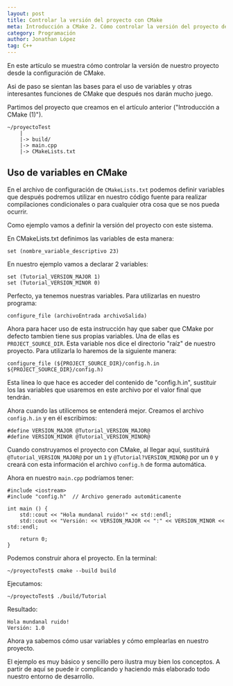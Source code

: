 ```yaml
---
layout: post
title: Controlar la versión del proyecto con CMake
meta: Introducción a CMake 2. Cómo controlar la versión del proyecto desde la configuración de CMake
category: Programación
author: Jonathan López
tag: C++
---
```


En este artículo se muestra cómo controlar la versión de nuestro proyecto desde la configuración de CMake. 

Asi de paso se sientan las bases para el uso de variables y otras interesantes funciones de CMake que después nos darán mucho juego.

Partimos del proyecto que creamos en el artículo anterior ("Introducción a CMake (1)").

    ~/proyectoTest
        |
        |-> build/
        |-> main.cpp
        |-> CMakeLists.txt
    
## Uso de variables en CMake

En el archivo de configuración de `CMakeLists.txt` podemos definir variables que después podremos utilizar en nuestro código fuente para realizar compilaciones condicionales o para cualquier otra cosa que se nos pueda ocurrir.

Como ejemplo vamos a definir la versión del proyecto con este sistema.

En CMakeLists.txt definimos las variables de esta manera:

    set (nombre_variable_descriptivo 23)

En nuestro ejemplo vamos a declarar 2 variables:

    set (Tutorial_VERSION_MAJOR 1)
    set (Tutorial_VERSION_MINOR 0)

Perfecto, ya tenemos nuestras variables. Para utilizarlas en nuestro programa:

    configure_file (archivoEntrada archivoSalida)

Ahora para hacer uso de esta instrucción hay que saber que CMake por defecto tambien tiene sus propias variables. Una de ellas es `PROJECT_SOURCE_DIR`. Esta variable nos dice el directorio "raíz" de nuestro proyecto. Para utilizarla lo haremos de la siguiente manera:

    configure_file (${PROJECT_SOURCE_DIR}/config.h.in ${PROJECT_SOURCE_DIR}/config.h)

Esta línea lo que hace es acceder del contenido de "config.h.in", sustituir los las variables que usaremos en este archivo por el valor final que tendrán.

Ahora cuando las utilicemos se entenderá mejor. Creamos el archivo `config.h.in` y en él escribimos:

    #define VERSION_MAJOR @Tutorial_VERSION_MAJOR@
    #define VERSION_MINOR @Tutorial_VERSION_MINOR@

Cuando construyamos el proyecto con CMake, al llegar aquí, sustituirá `@Tutorial_VERSION_MAJOR@` por un `1` y `@Tutorial?VERSION_MINOR@` por un `0` y creará con esta información el archivo `config.h` de forma automática.

Ahora en nuestro `main.cpp` podríamos tener:

    #include <iostream>
    #include "config.h"  // Archivo generado automáticamente

    int main () {
        std::cout << "Hola mundanal ruido!" << std::endl;
        std::cout << "Versión: << VERSION_MAJOR << ":" << VERSION_MINOR << std::endl;

        return 0;
    }

Podemos construir ahora el proyecto. En la terminal:

    ~/proyectoTest$ cmake --build build

Ejecutamos:

    ~/proyectoTest$ ./build/Tutorial

Resultado:

    Hola mundanal ruido!
    Versión: 1.0

Ahora ya sabemos cómo usar variables y cómo emplearlas en nuestro proyecto.

El ejemplo es muy básico y sencillo pero ilustra muy bien los conceptos. A partir de aquí se puede ir complicando y haciendo más elaborado todo nuestro entorno de desarrollo.